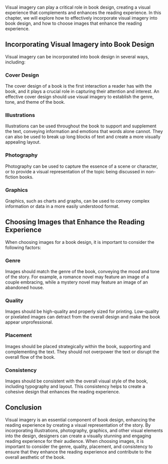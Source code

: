 
Visual imagery can play a critical role in book design, creating a visual experience that complements and enhances the reading experience. In this chapter, we will explore how to effectively incorporate visual imagery into book design, and how to choose images that enhance the reading experience.

Incorporating Visual Imagery into Book Design
---------------------------------------------

Visual imagery can be incorporated into book design in several ways, including:

### Cover Design

The cover design of a book is the first interaction a reader has with the book, and it plays a crucial role in capturing their attention and interest. An effective cover design should use visual imagery to establish the genre, tone, and theme of the book.

### Illustrations

Illustrations can be used throughout the book to support and supplement the text, conveying information and emotions that words alone cannot. They can also be used to break up long blocks of text and create a more visually appealing layout.

### Photography

Photography can be used to capture the essence of a scene or character, or to provide a visual representation of the topic being discussed in non-fiction books.

### Graphics

Graphics, such as charts and graphs, can be used to convey complex information or data in a more easily understood format.

Choosing Images that Enhance the Reading Experience
---------------------------------------------------

When choosing images for a book design, it is important to consider the following factors:

### Genre

Images should match the genre of the book, conveying the mood and tone of the story. For example, a romance novel may feature an image of a couple embracing, while a mystery novel may feature an image of an abandoned house.

### Quality

Images should be high-quality and properly sized for printing. Low-quality or pixelated images can detract from the overall design and make the book appear unprofessional.

### Placement

Images should be placed strategically within the book, supporting and complementing the text. They should not overpower the text or disrupt the overall flow of the book.

### Consistency

Images should be consistent with the overall visual style of the book, including typography and layout. This consistency helps to create a cohesive design that enhances the reading experience.

Conclusion
----------

Visual imagery is an essential component of book design, enhancing the reading experience by creating a visual representation of the story. By incorporating illustrations, photography, graphics, and other visual elements into the design, designers can create a visually stunning and engaging reading experience for their audience. When choosing images, it is important to consider the genre, quality, placement, and consistency to ensure that they enhance the reading experience and contribute to the overall aesthetic of the book.
